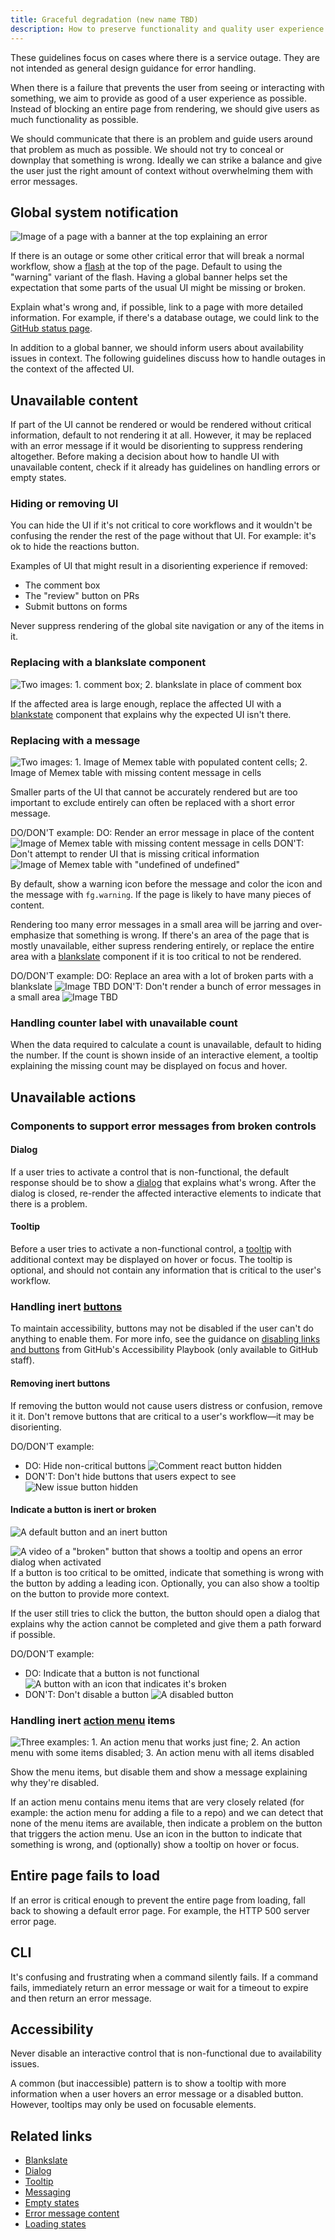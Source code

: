```yaml
---
title: Graceful degradation (new name TBD)
description: How to preserve functionality and quality user experience when critical services are unavailable.
---
```


<!-- TODO: Reconsider the title of this document. "Graceful degradation" usually refers to legacy browser support -->

<!-- TODO: Write a separate document with guidelines about how to craft helpful error message content and UI -->

<Note>These guidelines focus on cases where there is a service outage. They are not intended as general design guidance for error handling.</Note>

When there is a failure that prevents the user from seeing or interacting with something, we aim to provide as good of a user experience as possible. Instead of blocking an entire page from rendering, we should give users as much functionality as possible.

We should communicate that there is an problem and guide users around that problem as much as possible. We should not try to conceal or downplay that something is wrong. Ideally we can strike a balance and give the user just the right amount of context without overwhelming them with error messages.

## Global system notification

<!-- TODO: iterate on global system notification design and guidelines -->

![Image of a page with a banner at the top explaining an error]()

<!-- TODO: determine if the "warning" variant is the right path forward -->

If there is an outage or some other critical error that will break a normal workflow, show a [flash](/components/flash) at the top of the page. Default to using the "warning" variant of the flash. Having a global banner helps set the expectation that some parts of the usual UI might be missing or broken.

Explain what's wrong and, if possible, link to a page with more detailed information. For example, if there's a database outage, we could link to the [GitHub status page](https://www.githubstatus.com/).

In addition to a global banner, we should inform users about availability issues in context. The following guidelines discuss how to handle outages in the context of the affected UI.

## Unavailable content

If part of the UI cannot be rendered or would be rendered without critical information, default to not rendering it at all. However, it may be replaced with an error message if it would be disorienting to suppress rendering altogether. Before making a decision about how to handle UI with unavailable content, check if it already has guidelines on handling errors or empty states.

### Hiding or removing UI

You can hide the UI if it's not critical to core workflows and it wouldn't be confusing the render the rest of the page without that UI. For example: it's ok to hide the reactions button.

Examples of UI that might result in a disorienting experience if removed:

- The comment box
- The "review" button on PRs
- Submit buttons on forms

Never suppress rendering of the global site navigation or any of the items in it.

### Replacing with a blankslate component

![Two images: 1. comment box; 2. blankslate in place of comment box]()

If the affected area is large enough, replace the affected UI with a [blankstate](/components/blankslate) component that explains why the expected UI isn't there.

### Replacing with a message

![Two images: 1. Image of Memex table with populated content cells; 2. Image of Memex table with missing content message in cells]()

Smaller parts of the UI that cannot be accurately rendered but are too important to exclude entirely can often be replaced with a short error message.

DO/DON'T example:
DO: Render an error message in place of the content ![Image of Memex table with missing content message in cells]()
DON'T: Don't attempt to render UI that is missing critical information ![Image of Memex table with "undefined of undefined"]()

<!-- TODO: I'm not sure if `fg.warning` should be used by default. It could be very loud. -->

By default, show a warning icon before the message and color the icon and the message with `fg.warning`. If the page is likely to have many pieces of content.

<!-- TODO: come up with a realistic example of a lot of error messages being rendered in a small area -->

Rendering too many error messages in a small area will be jarring and over-emphasize that something is wrong. If there's an area of the page that is mostly unavailable, either supress rendering entirely, or replace the entire area with a [blankslate]() component if it is too critical to not be rendered.

DO/DON'T example:
DO: Replace an area with a lot of broken parts with a blankslate ![Image TBD]()
DON'T: Don't render a bunch of error messages in a small area ![Image TBD]()

### Handling counter label with unavailable count

When the data required to calculate a count is unavailable, default to hiding the number. If the count is shown inside of an interactive element, a tooltip explaining the missing count may be displayed on focus and hover.

<!-- TODO: Decide if we need to come up with a pattern for replacing numbers in an unavailable count. -->
<!-- If it would be confusing to hide the count, then replace the count with a warning icon. -->

## Unavailable actions

### Components to support error messages from broken controls

#### Dialog

If a user tries to activate a control that is non-functional, the default response should be to show a [dialog](/components/dialog) that explains what's wrong. After the dialog is closed, re-render the affected interactive elements to indicate that there is a problem.

#### Tooltip

Before a user tries to activate a non-functional control, a [tooltip](/components/tooltip) with additional context may be displayed on hover or focus. The tooltip is optional, and should not contain any information that is critical to the user's workflow.

### Handling inert [buttons](/components/button)

To maintain accessibility, buttons may not be disabled if the user can't do anything to enable them. For more info, see the guidance on [disabling links and buttons](https://accessibility-playbook.github.com/link-and-button-guidance#disabling-links-and-buttons) from GitHub's Accessibility Playbook (only available to GitHub staff).

#### Removing inert buttons

If removing the button would not cause users distress or confusion, remove it it. Don't remove buttons that are critical to a user's workflow—it may be disorienting.

DO/DON'T example:

- DO: Hide non-critical buttons ![Comment react button hidden]()
- DON'T: Don't hide buttons that users expect to see ![New issue button hidden]()

#### Indicate a button is inert or broken

<!-- TODO: If the inert button design is accepted, update this content -->
<!-- TODO: Decide whether this should be added to the component API, or use the existing Button API. If so, maybe its it's own component that composes Button+Tooltip+Dialog. -->

![A default button and an inert button]()

![A video of a "broken" button that shows a tooltip and opens an error dialog when activated]()
If a button is too critical to be omitted, indicate that something is wrong with the button by adding a leading icon. Optionally, you can also show a tooltip on the button to provide more context.

If the user still tries to click the button, the button should open a dialog that explains why the action cannot be completed and give them a path forward if possible.

DO/DON'T example:

- DO: Indicate that a button is not functional ![A button with an icon that indicates it's broken]()
- DON'T: Don't disable a button ![A disabled button]()

### Handling inert [action menu](/components/action-menu) items

![Three examples: 1. An action menu that works just fine; 2. An action menu with some items disabled; 3. An action menu with all items disabled]()

Show the menu items, but disable them and show a message explaining why they're disabled.

If an action menu contains menu items that are very closely related (for example: the action menu for adding a file to a repo) and we can detect that none of the menu items are available, then indicate a problem on the button that triggers the action menu. Use an icon in the button to indicate that something is wrong, and (optionally) show a tooltip on hover or focus.

<!--
It's unclear if we'll have any use cases for the following components,
so I'm leaving them out until we do.

### Tabs

### Form controls

### Links

### Segmented controls

### Toggle switches
-->

<!--
TODO: uncomment this section when/if we add loading state guidelines

## Waiting for a timeout

There could be cases where we're waiting for data to load before determining that it's unavailable. In this case, refer to Primer's general loading state guidelines or the component-specific loading state guidelines (if the component has loading states).
-->

## Entire page fails to load

If an error is critical enough to prevent the entire page from loading, fall back to showing a default error page. For example, the HTTP 500 server error page.

## CLI

It's confusing and frustrating when a command silently fails. If a command fails, immediately return an error message or wait for a timeout to expire and then return an error message.

## Accessibility

Never disable an interactive control that is non-functional due to availability issues.

A common (but inaccessible) pattern is to show a tooltip with more information when a user hovers an error message or a disabled button. However, tooltips may only be used on focusable elements.

<!-- TODO: determine if there are more a11y considerations that need to be documented -->

## Related links

- [Blankslate](/components/blankslate)
- [Dialog](/components/dialog)
- [Tooltip](/components/tooltip)
- [Messaging]()
- [Empty states]()
- [Error message content]()
- [Loading states]()

<!--
Potential new patterns we'll need:

- Button/IconButton "inert" state
- ActionList.Item "inert" state
  - Items w/ just a title
  - Items w/ title + description
- Label, CounterLabel, StatusLabel unavailable state
- Simple error message text (warning icon + text)
-->
